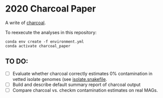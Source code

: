 # 2020 Charcoal Paper

A write of [charcoal](github.com/dib-lab/charcoal).

To reexecute the analyses in this repository:

```
conda env create -f environment.yml
conda activate charcoal_paper
```

## TO DO:

+[ ] Evaluate whether charcoal correctly estimates 0% contamination in vetted isolate genomes (see [isolate.snakefile](./isolate.snakefile).
+[ ] Build and describe default summary report of charcoal output
+[ ] Compare charcoal vs. checkm contamination estimates on real MAGs.   
